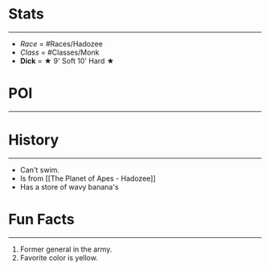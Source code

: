 # Stats
---
- *Race* = #Races/Hadozee
- *Class* = #Classes/Monk
- **Dick** = ★ 9' Soft 10' Hard ★ 

# POI
---


# History 
---
- Can't swim. 
- Is from [[The Planet of Apes - Hadozee]] 
- Has a store of wavy banana's

# Fun Facts
---
1. Former general in the army.
2. Favorite color is yellow.